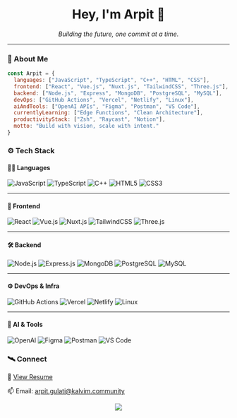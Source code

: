 <h1 align="center">Hey, I'm Arpit 👾</h1>
<p align="center"><em>Building the future, one commit at a time.</em></p>

---

### 🚀 About Me

```js
const Arpit = {
  languages: ["JavaScript", "TypeScript", "C++", "HTML", "CSS"],
  frontend: ["React", "Vue.js", "Nuxt.js", "TailwindCSS", "Three.js"],
  backend: ["Node.js", "Express", "MongoDB", "PostgreSQL", "MySQL"],
  devOps: ["GitHub Actions", "Vercel", "Netlify", "Linux"],
  aiAndTools: ["OpenAI APIs", "Figma", "Postman", "VS Code"],
  currentlyLearning: ["Edge Functions", "Clean Architecture"],
  productivityStack: ["Zsh", "Raycast", "Notion"],
  motto: "Build with vision, scale with intent."
}
```
### ⚙️ Tech Stack

#### 🧑‍💻 Languages
![JavaScript](https://img.shields.io/badge/JavaScript-F7DF1E?style=flat&logo=javascript&logoColor=000)
![TypeScript](https://img.shields.io/badge/TypeScript-3178C6?style=flat&logo=typescript&logoColor=fff)
![C++](https://img.shields.io/badge/C++-00599C?style=flat&logo=c%2B%2B&logoColor=white)
![HTML5](https://img.shields.io/badge/HTML5-E34F26?style=flat&logo=html5&logoColor=white)
![CSS3](https://img.shields.io/badge/CSS3-1572B6?style=flat&logo=css3&logoColor=white)

---

#### 🎨 Frontend
![React](https://img.shields.io/badge/React-20232A?style=flat&logo=react)
![Vue.js](https://img.shields.io/badge/Vue.js-4FC08D?style=flat&logo=vue.js)
![Nuxt.js](https://img.shields.io/badge/Nuxt.js-00DC82?style=flat&logo=nuxt.js)
![TailwindCSS](https://img.shields.io/badge/TailwindCSS-0ea5e9?style=flat&logo=tailwindcss)
![Three.js](https://img.shields.io/badge/Three.js-000000?style=flat&logo=three.js)

---

#### 🛠 Backend
![Node.js](https://img.shields.io/badge/Node.js-339933?style=flat&logo=node.js)
![Express.js](https://img.shields.io/badge/Express.js-000000?style=flat&logo=express)
![MongoDB](https://img.shields.io/badge/MongoDB-4EA94B?style=flat&logo=mongodb)
![PostgreSQL](https://img.shields.io/badge/PostgreSQL-316192?style=flat&logo=postgresql)
![MySQL](https://img.shields.io/badge/MySQL-4479A1?style=flat&logo=mysql)

---

#### ⚙️ DevOps & Infra
![GitHub Actions](https://img.shields.io/badge/GitHub%20Actions-2088FF?style=flat&logo=githubactions)
![Vercel](https://img.shields.io/badge/Vercel-000?style=flat&logo=vercel)
![Netlify](https://img.shields.io/badge/Netlify-00C7B7?style=flat&logo=netlify)
![Linux](https://img.shields.io/badge/Linux-FCC624?style=flat&logo=linux)

---

#### 🤖 AI & Tools
![OpenAI](https://img.shields.io/badge/OpenAI-412991?style=flat&logo=openai&logoColor=white)
![Figma](https://img.shields.io/badge/Figma-F24E1E?style=flat&logo=figma&logoColor=white)
![Postman](https://img.shields.io/badge/Postman-FF6C37?style=flat&logo=postman)
![VS Code](https://img.shields.io/badge/VS%20Code-007ACC?style=flat&logo=visualstudiocode)


### 🛰️ Connect

📄 [View Resume](https://docs.google.com/document/d/1T3nIkCaAobdHtfwLOvo6sHtibmbwi6MFVQ_xXH5uXgQ/edit?usp=sharing)

📫 Email: arpit.gulati@kalvim.community


<p align="center"> <img src="https://readme-typing-svg.demolab.com?font=Fira+Code&duration=3000&pause=500&color=00F7FF&center=true&vCenter=true&width=440&lines=I+write+code+that+ships.;I+design+for+scale+and+impact.;I+build+the+future%2C+line+by+line."/> </p> <!-- 🚧 Built with purpose. Styled by curiosity. -->
